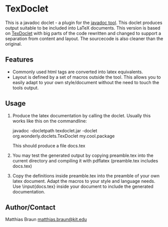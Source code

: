 TexDoclet
=========

This is a javadoc doclet - a plugin for the [javadoc tool](http://java.sun.com/j2se/javadoc/). This doclet produces output suitable to
be included into LaTeX documents.
This version is based on [TexDoclet](https://texdoclet.dev.java.net/) with big
parts of the code rewritten and changed to support a separation from content
and layout. The sourcecode is also cleaner than the original.

Features
--------

* Commonly used html tags are converted into latex equivalents.
* Layout is defined by a set of macros outside the tool. This allows you to
  easily adapt to your own style/document without the need to touch the tools
  output.

Usage
-----

1. Produce the latex documentation by calling the doclet. Usually this works
   like this on the commandline:

	javadoc -docletpath texdoclet.jar -doclet org.wonderly.doclets.TexDoclet my.cool.package

   This should produce a file docs.tex
2. You may test the generated output by copying preamble.tex into the current
   directory and compiling it with pdflatex (preamble.tex includes docs.tex)
3. Copy the definitions inside preamble.tex into the preamble of your own latex
   document. Adapt the macros to your style and language needs.
   Use \input{docs.tex} inside your document to include the generated
   documentation.

Author/Contact
--------------

Matthias Braun <matthias.braun@kit.edu>

